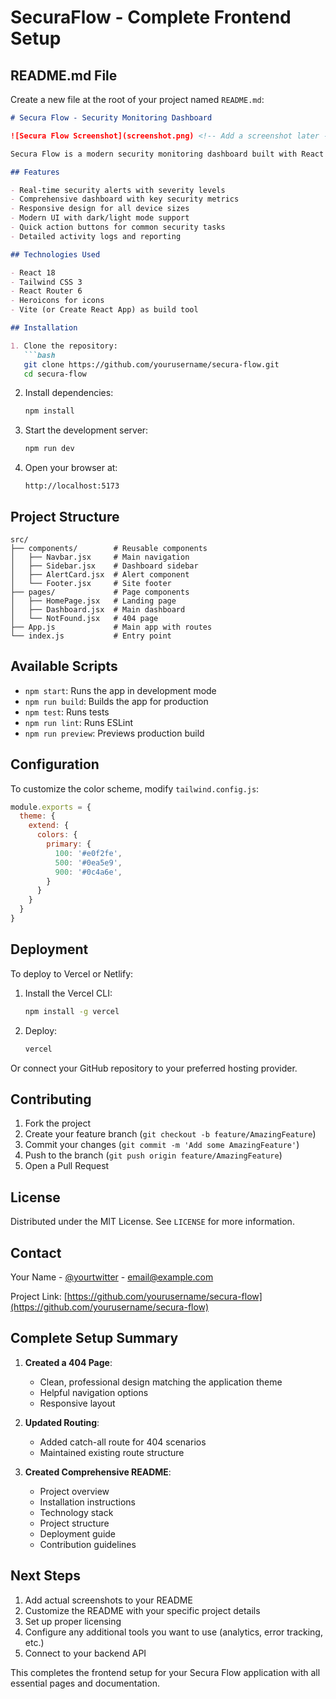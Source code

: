 # SecuraFlow - Complete Frontend Setup



## README.md File

Create a new file at the root of your project named `README.md`:

```markdown
# Secura Flow - Security Monitoring Dashboard

![Secura Flow Screenshot](screenshot.png) <!-- Add a screenshot later -->

Secura Flow is a modern security monitoring dashboard built with React and Tailwind CSS. It provides real-time threat detection, access control, and comprehensive security analytics.

## Features

- Real-time security alerts with severity levels
- Comprehensive dashboard with key security metrics
- Responsive design for all device sizes
- Modern UI with dark/light mode support
- Quick action buttons for common security tasks
- Detailed activity logs and reporting

## Technologies Used

- React 18
- Tailwind CSS 3
- React Router 6
- Heroicons for icons
- Vite (or Create React App) as build tool

## Installation

1. Clone the repository:
   ```bash
   git clone https://github.com/yourusername/secura-flow.git
   cd secura-flow
   ```

2. Install dependencies:
   ```bash
   npm install
   ```

3. Start the development server:
   ```bash
   npm run dev
   ```

4. Open your browser at:
   ```
   http://localhost:5173
   ```

## Project Structure

```
src/
├── components/        # Reusable components
│   ├── Navbar.jsx     # Main navigation
│   ├── Sidebar.jsx    # Dashboard sidebar
│   ├── AlertCard.jsx  # Alert component
│   └── Footer.jsx     # Site footer
├── pages/             # Page components
│   ├── HomePage.jsx   # Landing page
│   ├── Dashboard.jsx  # Main dashboard
│   └── NotFound.jsx   # 404 page
├── App.js             # Main app with routes
└── index.js           # Entry point
```

## Available Scripts

- `npm start`: Runs the app in development mode
- `npm run build`: Builds the app for production
- `npm test`: Runs tests
- `npm run lint`: Runs ESLint
- `npm run preview`: Previews production build

## Configuration

To customize the color scheme, modify `tailwind.config.js`:

```js
module.exports = {
  theme: {
    extend: {
      colors: {
        primary: {
          100: '#e0f2fe',
          500: '#0ea5e9',
          900: '#0c4a6e',
        }
      }
    }
  }
}
```

## Deployment

To deploy to Vercel or Netlify:

1. Install the Vercel CLI:
   ```bash
   npm install -g vercel
   ```

2. Deploy:
   ```bash
   vercel
   ```

Or connect your GitHub repository to your preferred hosting provider.

## Contributing

1. Fork the project
2. Create your feature branch (`git checkout -b feature/AmazingFeature`)
3. Commit your changes (`git commit -m 'Add some AmazingFeature'`)
4. Push to the branch (`git push origin feature/AmazingFeature`)
5. Open a Pull Request

## License

Distributed under the MIT License. See `LICENSE` for more information.

## Contact

Your Name - [@yourtwitter](https://twitter.com/yourtwitter) - email@example.com

Project Link: [https://github.com/yourusername/secura-flow](https://github.com/yourusername/secura-flow)


## Complete Setup Summary

1. **Created a 404 Page**:
   - Clean, professional design matching the application theme
   - Helpful navigation options
   - Responsive layout

2. **Updated Routing**:
   - Added catch-all route for 404 scenarios
   - Maintained existing route structure

3. **Created Comprehensive README**:
   - Project overview
   - Installation instructions
   - Technology stack
   - Project structure
   - Deployment guide
   - Contribution guidelines

## Next Steps

1. Add actual screenshots to your README
2. Customize the README with your specific project details
3. Set up proper licensing
4. Configure any additional tools you want to use (analytics, error tracking, etc.)
5. Connect to your backend API

This completes the frontend setup for your Secura Flow application with all essential pages and documentation.